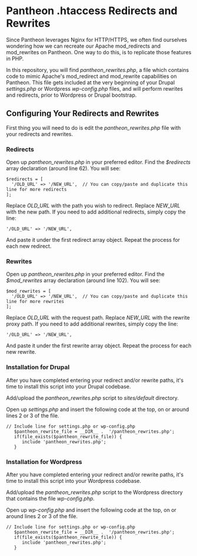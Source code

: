 # Pantheon .htaccess Redirects and Rewrites

Since Pantheon leverages Nginx for HTTP/HTTPS, we often find ourselves wondering how we can recreate our Apache mod_redirects and mod_rewrites on Pantheon. One way to do this, is to replicate those features in PHP.

In this repository, you will find *pantheon_rewrites.php*, a file which contains code to mimic Apache's mod_redirect and mod_rewrite capabilities on Pantheon. This file gets included at the very beginning of your Drupal *settings.php* or Wordpress *wp-config.php* files, and will perform rewrites and redirects, prior to Wordpress or Drupal bootstrap.

## Configuring Your Redirects and Rewrites

First thing you will need to do is edit the *pantheon_rewrites.php* file with your redirects and rewrites. 

### Redirects

Open up *pantheon_rewrites.php* in your preferred editor. Find the *$redirects* array declaration (around line 62). You will see:

```
$redirects = [
  '/OLD_URL' => '/NEW_URL',  // You can copy/paste and duplicate this line for more redirects
];
```
Replace *OLD_URL* with the path you wish to redirect. Replace *NEW_URL* with the new path. If you need to add additional redirects, simply copy the line:
```
'/OLD_URL' => '/NEW_URL',
```
And paste it under the first redirect array object. Repeat the process for each new redirect.

### Rewrites

Open up *pantheon_rewrites.php* in your preferred editor. Find the *$mod_rewrites* array declaration (around line 102). You will see:

```
$mod_rewrites = [
  '/OLD_URL' => '/NEW_URL',  // You can copy/paste and duplicate this line for more rewrites
];
```
Replace *OLD_URL* with the request path. Replace *NEW_URL* with the rewrite proxy path. If you need to add additional rewrites, simply copy the line:
```
'/OLD_URL' => '/NEW_URL',
```
And paste it under the first rewrite array object. Repeat the process for each new rewrite.


### Installation for Drupal

After you have completed entering your redirect and/or rewrite paths, it's time to install this script into your Drupal codebase.

Add/upload the *pantheon_rewrites.php* script to *sites/default* directory.

Open up *settings.php* and insert the following code at the top, on or around lines 2 or 3 of the file.  
```
// Include line for settings.php or wp-config.php
   $pantheon_rewrite_file = __DIR__ .  '/pantheon_rewrites.php';
   if(file_exists($pantheon_rewrite_file)) {
      include 'pantheon_rewrites.php';
   }
```

### Installation for Wordpress

After you have completed entering your redirect and/or rewrite paths, it's time to install this script into your Wordpress codebase.

Add/upload the *pantheon_rewrites.php* script to the Wordpress directory that contains the file *wp-config.php*.

Open up *wp-config.php* and insert the following code at the top, on or around lines 2 or 3 of the file.  
```
// Include line for settings.php or wp-config.php
   $pantheon_rewrite_file = __DIR__ .  '/pantheon_rewrites.php';
   if(file_exists($pantheon_rewrite_file)) {
      include 'pantheon_rewrites.php';
   }
```
